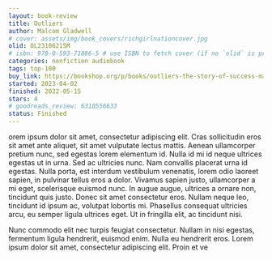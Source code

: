 ```yaml
---
layout: book-review
title: Outliers
author: Malcom Gladwell
# cover: assets/img/book_covers/richgirlnationcover.jpg
olid: OL23106215M
# isbn: 978-0-593-71886-5 # use ISBN to fetch cover (if no `olid` is provided, dashes are optional)
categories: nonfiction audiobook
tags: top-100
buy_link: https://bookshop.org/p/books/outliers-the-story-of-success-malcolm-gladwell/16437709?ean=9780316017930&next=t
started: 2023-04-02
finished: 2022-05-15
stars: 4
# goodreads_review: 6318556633
status: Finished
---
```


orem ipsum dolor sit amet, consectetur adipiscing elit. Cras sollicitudin eros sit amet ante aliquet, sit amet vulputate lectus mattis. Aenean ullamcorper pretium nunc, sed egestas lorem elementum id. Nulla id mi id neque ultrices egestas ut in urna. Sed ac ultricies nunc. Nam convallis placerat urna id egestas. Nulla porta, est interdum vestibulum venenatis, lorem odio laoreet sapien, in pulvinar tellus eros a dolor. Vivamus sapien justo, ullamcorper a mi eget, scelerisque euismod nunc. In augue augue, ultrices a ornare non, tincidunt quis justo. Donec sit amet consectetur eros. Nullam neque leo, tincidunt id ipsum ac, volutpat lobortis mi. Phasellus consequat ultricies arcu, eu semper ligula ultrices eget. Ut in fringilla elit, ac tincidunt nisi.

Nunc commodo elit nec turpis feugiat consectetur. Nullam in nisi egestas, fermentum ligula hendrerit, euismod enim. Nulla eu hendrerit eros. Lorem ipsum dolor sit amet, consectetur adipiscing elit. Proin et ve